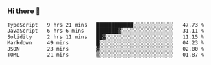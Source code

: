 ### Hi there 👋
<!--START_SECTION:waka-->

```text
TypeScript   9 hrs 21 mins   ████████████░░░░░░░░░░░░░   47.73 %
JavaScript   6 hrs 6 mins    ███████▓░░░░░░░░░░░░░░░░░   31.11 %
Solidity     2 hrs 11 mins   ██▓░░░░░░░░░░░░░░░░░░░░░░   11.15 %
Markdown     49 mins         █░░░░░░░░░░░░░░░░░░░░░░░░   04.23 %
JSON         23 mins         ▓░░░░░░░░░░░░░░░░░░░░░░░░   02.00 %
TOML         21 mins         ▒░░░░░░░░░░░░░░░░░░░░░░░░   01.87 %
```

<!--END_SECTION:waka-->
<!--
**TRoYals/TRoYals** is a ✨ _special_ ✨ repository because its `README.md` (this file) appears on your GitHub profile.

Here are some ideas to get you started:

- 🔭 I’m currently working on ...
- 🌱 I’m currently learning ...
- 👯 I’m looking to collaborate on ...
- 🤔 I’m looking for help with ...
- 💬 Ask me about ...
- 📫 How to reach me: ...
- 😄 Pronouns: ...
- ⚡ Fun fact: ...
-->
